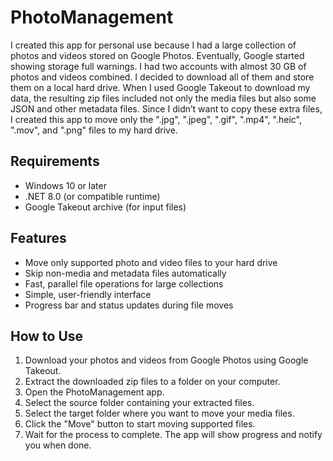 # PhotoManagement

I created this app for personal use because I had a large collection of photos and videos stored on Google Photos. Eventually, Google started showing storage full warnings. I had two accounts with almost 30 GB of photos and videos combined. I decided to download all of them and store them on a local hard drive. When I used Google Takeout to download my data, the resulting zip files included not only the media files but also some JSON and other metadata files. Since I didn’t want to copy these extra files, I created this app to move only the ".jpg", ".jpeg", ".gif", ".mp4", ".heic", ".mov", and ".png" files to my hard drive.

## Requirements

- Windows 10 or later
- .NET 8.0 (or compatible runtime)
- Google Takeout archive (for input files)

## Features

- Move only supported photo and video files to your hard drive
- Skip non-media and metadata files automatically
- Fast, parallel file operations for large collections
- Simple, user-friendly interface
- Progress bar and status updates during file moves

## How to Use

1. Download your photos and videos from Google Photos using Google Takeout.
2. Extract the downloaded zip files to a folder on your computer.
3. Open the PhotoManagement app.
4. Select the source folder containing your extracted files.
5. Select the target folder where you want to move your media files.
6. Click the "Move" button to start moving supported files.
7. Wait for the process to complete. The app will show progress and notify you when done.